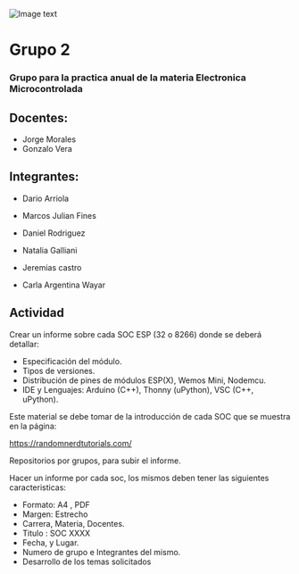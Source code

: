 
![Image text](https://github.com/EMTSTISPC/Grupo2/blob/main/Logo%20Tecnicatuta%20Superior%20en%20Telecomunicaciones.PNG)

# Grupo 2

### Grupo para la practica anual de la materia Electronica Microcontrolada

## Docentes:

- Jorge Morales
- Gonzalo Vera




## Integrantes:

- Dario Arriola

- Marcos Julian Fines

- Daniel Rodriguez 

- Natalia Galliani

- Jeremias castro

- Carla Argentina Wayar

## Actividad

Crear un informe sobre cada SOC ESP (32 o 8266) donde se deberá detallar:
- Especificación del módulo.
- Tipos de versiones.
- Distribución de pines de módulos ESP(X), Wemos Mini, Nodemcu. 
- IDE y Lenguajes: Arduino (C++), Thonny (uPython), VSC (C++, uPython).

Este material se debe tomar de la introducción de cada SOC que se muestra en la página:

https://randomnerdtutorials.com/

Repositorios por grupos, para subir el informe. 

Hacer un informe por cada soc, los mismos  deben tener las siguientes caracteristicas:
+ Formato: A4 , PDF
+ Margen: Estrecho
+ Carrera, Materia, Docentes. 
+ Titulo : SOC XXXX
+ Fecha, y Lugar. 
+ Numero de grupo e Integrantes del mismo. 
+ Desarrollo de los temas solicitados
